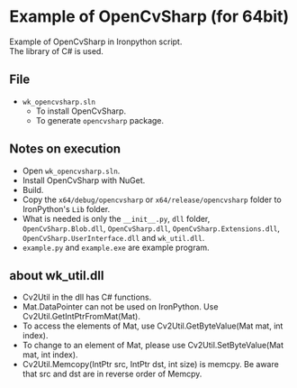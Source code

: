# Example of OpenCvSharp (for 64bit)

Example of OpenCvSharp in Ironpython script.  
The library of C# is used.

## File

* `wk_opencvsharp.sln`
  * To install OpenCvSharp.
  * To generate `opencvsharp` package.

## Notes on execution

* Open `wk_opencvsharp.sln`.
* Install OpenCvSharp with NuGet.
* Build.
* Copy the `x64/debug/opencvsharp` or `x64/release/opencvsharp` folder to IronPython's `Lib` folder.
* What is needed is only the `__init__.py`, `dll` folder, `OpenCvSharp.Blob.dll`, `OpenCvSharp.dll`, `OpenCvSharp.Extensions.dll`, `OpenCvSharp.UserInterface.dll` and `wk_util.dll`.
* `example.py` and `example.exe` are example program.

## about wk_util.dll
* Cv2Util in the dll has C# functions.
* Mat.DataPointer can not be used on IronPython. Use Cv2Util.GetIntPtrFromMat(Mat).
* To access the elements of Mat, use Cv2Util.GetByteValue(Mat mat, int index).
* To change to an element of Mat, please use Cv2Util.SetByteValue(Mat mat, int index).
* Cv2Util.Memcopy(IntPtr src, IntPtr dst, int size) is memcpy. Be aware that src and dst are in reverse order of Memcpy.